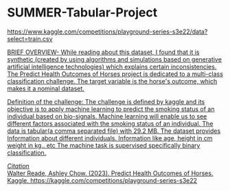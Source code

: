 # SUMMER-Tabular-Project
https://www.kaggle.com/competitions/playground-series-s3e22/data?select=train.csv  


<u>BRIEF OVERVIEW<u>- While reading about this dataset, I found that it is synthetic (created by using algorithms and simulations based on generative artificial intelligence technologies) which explains certain inconsistencies. The Predict Health Outcomes of Horses project is dedicated to a multi-class classification challenge. The target variable is the horse's outcome, which makes it a nominal dataset.  

Definition of the challenge: The challenge is defined by kaggle and its objective is to apply machine learning to predict the smoking status of an individual based on bio-signals. Machine learning will enable us to see different factors associated with the smoking status of an individual. The data is tabular(a comma separated file) with 29.2 MB. The dataset provides Information about different individuals. Information like age, height in cm weight in kg.. etc The machine task is supervised specifically binary classification.



*Citation*  
Walter Reade, Ashley Chow. (2023). Predict Health Outcomes of Horses. Kaggle. https://kaggle.com/competitions/playground-series-s3e22
